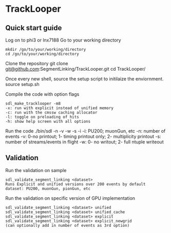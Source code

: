 # TrackLooper

## Quick start guide

Log on to phi3 or lnx7188
Go to your working directory

    mkdir /go/to/your/working/directory
    cd /go/to/your/working/directory
    
Clone the repository
    git clone git@github.com:SegmentLinking/TrackLooper.git
    cd TrackLooper/

Once every new shell, source the setup script to initilaize the enviornment.
    source setup.sh



Compile the code with option flags

    sdl_make_tracklooper -m8
    -x: run with explicit instead of unified memory
    -c: run with the cmssw caching allocator
    -l: toggle on preloading of hits
    -h: show help screen with all options
 Run the code
    ./bin/sdl -n <nevents> -v <verbose> -w <writeout> -s <streams> -i <dataset>
    -i: PU200; muonGun, etc
    -n: number of events
    -v: 0-no printout; 1- timing printout only; 2- multiplicity printout
    -s: number of streams/events in flight
    -w: 0- no writout; 2- full ntuple writeout
    


## Validation
Run the validation on sample

    sdl_validate_segment_linking <dataset> 
    Runs Explicit and unified versions over 200 events by default
    dataset: PU200, muonGun, pionGun, etc

Run the validation on specific version of GPU implementation

    sdl_validate_segment_linking <dataset> unified
    sdl_validate_segment_linking <dataset> unified_cache
    sdl_validate_segment_linking <dataset> explicit
    sdl_validate_segment_linking <dataset> explicit_newgrid
    (can optionally add in number of events as 3rd option)
